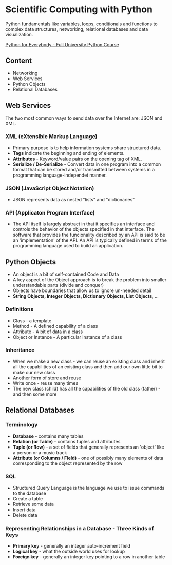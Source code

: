 # Scientific Computing with Python

Python fundamentals like variables, loops, conditionals and functions to complex data structures, networking, relational databases and data visualization.

[Python for Everybody - Full University Python Course](https://www.youtube.com/watch?v=8DvywoWv6fI)

## Content
- Networking
- Web Services
- Python Objects
- Relational Databases


## Web Services
The two most common ways to send data over the Internet are: JSON and XML.

### XML (eXtensible Markup Language)
- Primary purpose is to help information systems share structured data.
- **Tags** indicate the beginning and ending of elements.
- **Attributes** - Keyword/value pairs on the opening tag of XML.
- **Serialize / De-Serialize** - Convert data in one program into a common format that can be stored and/or transmitted between systems in a programming language-independet manner.

### JSON (JavaScript Object Notation)
- JSON represents data as nested "lists" and "dictionaries"

### API (Applicaton Program Interface)
- The API itself is largely abstract in that it specifies an interface and controls the behavior of the objects specified in that interface. The software that provides the funcionality described by an API is said to be an 'implementation' of the API. An API is typically defined in terms of the programming language used to build an application.


## Python Objects
- An object is a bit of self-contained Code and Data
- A key aspect of the Object approach is to break the problem into smaller understandable parts (divide and conquer)
-  Objects have boundaries that allow us to ignore un-needed detail
-  **String Objects, Integer Objects, Dictionary Objects, List Objects**, ...

### Definitions
- Class - a template
- Method - A defined capability of a class
- Attribute - A bit of data in a class
- Object or Instance - A particular instance of a class

### Inheritance
- When we make a new class - we can reuse an existing class and inherit all the capabilities of an existing class and then add our own little bit to make our new class
- Another form of store and reuse
- Write once - reuse many times
- The new class (child) has all the capabilities of the old class (father) - and then some more



## Relational Databases
### Terminology
- **Database** - contains many tables
- **Relation (or Table)** - contains tuples and attributes
- **Tuple (or Row)** - a set of fields that generally represents an 'object' like a person or a music track
- **Attribute (or Columns / Field)** - one of possibly many elements of data corresponding to the object represented by the row

### SQL
- Structured Query Language is the language we use to issue commands to the database
- Create a table
- Retrieve some data
- Insert data
- Delete data

### Representing Relationships in a Database - Three Kinds of Keys
- **Primary key** - generally an integer auto-increment field
- **Logical key** - what the outside world uses for lookup
- **Foreign key** - generally an integer key pointing to a row in another table



